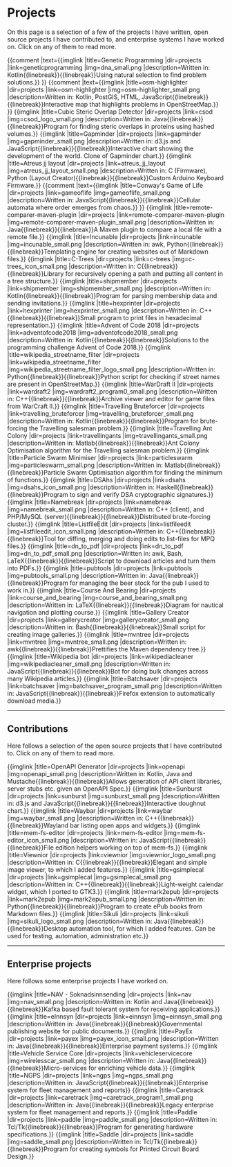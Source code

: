 # Projects

On this page is a selection of a few of the projects I have written, open source projects I have contributed to, and enterprise systems I have worked on. Click on any of them to read more.

{{comment |text={{imglink |title=Genetic Programming |dir=projects |link=geneticprogramming |img=dna_small.png |description=Written in: Kotlin{{linebreak}}{{linebreak}}Using natural selection to find problem solutions.}} }}
{{comment |text={{imglink |title=osm-highlighter |dir=projects |link=osm-highlighter |img=osm-highlighter_small.png |description=Written in: Kotlin, PostGIS, HTML, JavaScript{{linebreak}}{{linebreak}}Interactive map that highlights problems in OpenStreetMap.}} }}
{{imglink |title=Cubic Steric Overlap Detector |dir=projects |link=csod |img=csod_logo_small.png |description=Written in: Java{{linebreak}}{{linebreak}}Program for finding steric overlaps in proteins using hashed volumes.}}
{{imglink |title=Gapminder |dir=projects |link=gapminder |img=gapminder_small.png |description=Written in: d3.js and JavaScript{{linebreak}}{{linebreak}}Interactive chart showing the development of the world. Clone of Gapminder chart.}}
{{imglink |title=Atreus jj layout |dir=projects |link=atreus_jj_layout |img=atreus_jj_layout_small.png |description=Written in: C (Firmware), Python (Layout Creator){{linebreak}}{{linebreak}}Custom Arduino Keyboard Firmware.}}
{{comment |text={{imglink |title=Conway's Game of Life |dir=projects |link=gameoflife |img=gameoflife_small.png |description=Written in: JavaScript{{linebreak}}{{linebreak}}Cellular automata where order emerges from chaos.}} }}
{{imglink |title=remote-comparer-maven-plugin |dir=projects |link=remote-comparer-maven-plugin |img=remote-comparer-maven-plugin_small.png |description=Written in: Java{{linebreak}}{{linebreak}}A Maven plugin to compare a local file with a remote file.}}
{{imglink |title=Incunable |dir=projects |link=incunable |img=incunable_small.png |description=Written in: awk, Python{{linebreak}}{{linebreak}}Templating engine for creating websites out of Markdown files.}}
{{imglink |title=C-Trees |dir=projects |link=c-trees |img=c-trees_icon_small.png |description=Written in: C{{linebreak}}{{linebreak}}Library for recursively opening a path and putting all content in a tree structure.}}
{{imglink |title=shipmember |dir=projects |link=shipmember |img=shipmember_small.png |description=Written in: Kotlin{{linebreak}}{{linebreak}}Program for parsing membership data and sending invitations.}}
{{imglink |title=hexprinter |dir=projects |link=hexprinter |img=hexprinter_small.png |description=Written in: C++{{linebreak}}{{linebreak}}Small program to print files in hexadecimal representation.}}
{{imglink |title=Advent of Code 2018 |dir=projects |link=adventofcode2018 |img=adventofcode2018_small.png |description=Written in: Kotlin{{linebreak}}{{linebreak}}Solutions to the programming challenge Advent of Code 2018.}}
{{imglink |title=wikipedia_streetname_filter |dir=projects |link=wikipedia_streetname_filter |img=wikipedia_streetname_filter_logo_small.png |description=Written in: Python{{linebreak}}{{linebreak}}Python script for checking if street names are present in OpenStreetMap.}}
{{imglink |title=WarDraft II |dir=projects |link=wardraft2 |img=wardraft2_program0_small.png |description=Written in: C++{{linebreak}}{{linebreak}}Archive viewer and editor for game files from WarCraft II.}}
{{imglink |title=Travelling Bruteforcer |dir=projects |link=travelling_bruteforcer |img=travelling_bruteforcer_small.png |description=Written in: Kotlin{{linebreak}}{{linebreak}}Program for brute-forcing the Travelling salesman problem.}}
{{imglink |title=Travelling Ant Colony |dir=projects |link=travellingants |img=travellingants_small.png |description=Written in: Matlab{{linebreak}}{{linebreak}}Ant Colony Optimisation algorithm for the Travelling salesman problem.}}
{{imglink |title=Particle Swarm Minimiser |dir=projects |link=particleswarm |img=particleswarm_small.png |description=Written in: Matlab{{linebreak}}{{linebreak}}Particle Swarm Optimisation algorithm for finding the minimum of functions.}}
{{imglink |title=DSAhs |dir=projects |link=dsahs |img=dsahs_icon_small.png |description=Written in: Haskell{{linebreak}}{{linebreak}}Program to sign and verify DSA cryptographic signatures.}}
{{imglink |title=Namebreak |dir=projects |link=namebreak |img=namebreak_small.png |description=Written in: C++ (client), and PHP/MySQL (server){{linebreak}}{{linebreak}}Distributed brute-forcing cluster.}}
{{imglink |title=ListfileEdit |dir=projects |link=listfileedit |img=listfileedit_icon_small.png |description=Written in: C++{{linebreak}}{{linebreak}}Tool for diffing, merging and doing edits to list-files for MPQ files.}}
{{imglink |title=dn_to_pdf |dir=projects |link=dn_to_pdf |img=dn_to_pdf_small.png |description=Written in: awk, Bash, LaTeX{{linebreak}}{{linebreak}}Script to download articles and turn them into PDFs.}}
{{imglink |title=pubtools |dir=projects |link=pubtools |img=pubtools_small.png |description=Written in: Java{{linebreak}}{{linebreak}}Program for managing the beer stock for the pub I used to work in.}}
{{imglink |title=Course And Bearing |dir=projects |link=course_and_bearing |img=course_and_bearing_small.png |description=Written in: LaTeX{{linebreak}}{{linebreak}}Diagram for nautical navigation and plotting course.}}
{{imglink |title=Gallery Creator |dir=projects |link=gallerycreator |img=gallerycreator_small.png |description=Written in: Bash{{linebreak}}{{linebreak}}Small script for creating image galleries.}}
{{imglink |title=mvntree |dir=projects |link=mvntree |img=mvntree_small.png |description=Written in: awk{{linebreak}}{{linebreak}}Prettifies the Maven dependency tree.}}
{{imglink |title=Wikipedia bot |dir=projects |link=wikipediacleaner |img=wikipediacleaner_small.png |description=Written in: JavaScript{{linebreak}}{{linebreak}}Bot for doing bulk changes across many Wikipedia articles.}}
{{imglink |title=Batchsaver |dir=projects |link=batchsaver |img=batchsaver_program_small.png |description=Written in: JavaScript{{linebreak}}{{linebreak}}Firefox extension to automatically download media.}}

---

## Contributions

Here follows a selection of the open source projects that I have contributed to. Click on any of them to read more.

{{imglink |title=OpenAPI Generator |dir=projects |link=openapi |img=openapi_small.png |description=Written in: Kotlin, Java and Mustache{{linebreak}}{{linebreak}}Allows generation of API client libraries, server stubs etc. given an OpenAPI Spec.}}
{{imglink |title=Sunburst |dir=projects |link=sunburst |img=sunburst_small.png |description=Written in: d3.js and JavaScript{{linebreak}}{{linebreak}}Interactive doughnut chart.}}
{{imglink |title=Waybar |dir=projects |link=waybar |img=waybar_small.png |description=Written in: C++{{linebreak}}{{linebreak}}Wayland bar listing open apps and widgets.}}
{{imglink |title=mem-fs-editor |dir=projects |link=mem-fs-editor |img=mem-fs-editor_icon_small.png |description=Written in: JavaScript{{linebreak}}{{linebreak}}File edition helpers working on top of mem-fs.}}
{{imglink |title=Viewnior |dir=projects |link=viewnior |img=viewnior_logo_small.png |description=Written in: C{{linebreak}}{{linebreak}}Elegant and simple image viewer, to which I added features.}}
{{imglink |title=gsimplecal |dir=projects |link=gsimplecal |img=gsimplecal_small.png |description=Written in: C++{{linebreak}}{{linebreak}}Light-weight calendar widget, which I ported to GTK3.}}
{{imglink |title=mark2epub |dir=projects |link=mark2epub |img=mark2epub_small.png |description=Written in: Python{{linebreak}}{{linebreak}}Program to create ePub books from Markdown files.}}
{{imglink |title=Sikuli |dir=projects |link=sikuli |img=sikuli_logo_small.png |description=Written in: Java{{linebreak}}{{linebreak}}Desktop automation tool, for which I added features. Can be used for testing, automation, administration etc.}}

---

## Enterprise projects
Here follows some enterprise projects I have worked on.

{{imglink |title=NAV - Soknadsinnsending |dir=projects |link=nav |img=nav_small.png |description=Written in: Kotlin and Java{{linebreak}}{{linebreak}}Kafka based fault tolerant system for receiving applications.}}
{{imglink |title=eInnsyn |dir=projects |link=einnsyn |img=einnsyn_small.png |description=Written in: Java{{linebreak}}{{linebreak}}Governmental publishing website for public documents.}}
{{imglink |title=PayEx |dir=projects |link=payex |img=payex_icon_small.png |description=Written in: Java{{linebreak}}{{linebreak}}Enterprise payment systems.}}
{{imglink |title=Vehicle Service Core |dir=projects |link=vehicleservicecore |img=wirelesscar_small.png |description=Written in: Java{{linebreak}}{{linebreak}}Micro-services for enriching vehicle data.}}
{{imglink |title=NGPS |dir=projects |link=ngps |img=ngps_small.png |description=Written in: JavaScript{{linebreak}}{{linebreak}}Enterprise system for fleet management and reports}}
{{imglink |title=Caretrack |dir=projects |link=caretrack |img=caretrack_program1_small.png |description=Written in: Java{{linebreak}}{{linebreak}}Legacy enterprise system for fleet management and reports.}}
{{imglink |title=Paddle |dir=projects |link=paddle |img=paddle_small.png |description=Written in: Tcl/Tk{{linebreak}}{{linebreak}}Program for generating hardware specifications.}}
{{imglink |title=Saddle |dir=projects |link=saddle |img=saddle_small.png |description=Written in: Tcl/Tk{{linebreak}}{{linebreak}}Program for creating symbols for Printed Circuit Board Design.}}
